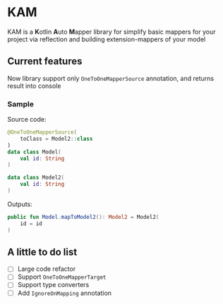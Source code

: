 # KAM
KAM is a **K**otlin **A**uto **M**apper library for simplify basic mappers for your project via reflection and building extension-mappers of your model

## Current features
Now library support only `OneToOneMapperSource` annotation, and returns result into console

### Sample
Source code:
```kotlin
@OneToOneMapperSource(
    toClass = Model2::class
)
data class Model(
    val id: String
)

data class Model2(
    val id: String
)
```

Outputs:
```kotlin
public fun Model.mapToModel2(): Model2 = Model2(
	id = id
)
```

## A little to do list
- [ ] Large code refactor
- [ ] Support `OneToOneMapperTarget`
- [ ] Support type converters
- [ ] Add `IgnoreOnMapping` annotation
